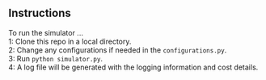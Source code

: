 ## Instructions
To run the simulator ...  <br>
1: Clone this repo in a local directory. <br>
2: Change any configurations if needed in the ``configurations.py``. <br>
3: Run ``python simulator.py``. <br>
4: A log file will be generated with the logging information and cost details.<br>
